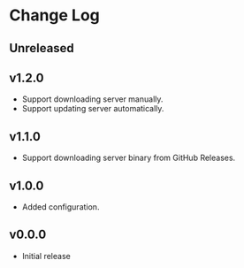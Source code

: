 # Change Log

## Unreleased

## v1.2.0

- Support downloading server manually.
- Support updating server automatically.

## v1.1.0

- Support downloading server binary from GitHub Releases.

## v1.0.0

- Added configuration.

## v0.0.0

- Initial release

